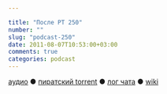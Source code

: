 ```yaml
---

title: "После РТ 250"
number: ""
slug: "podcast-250"
date: 2011-08-07T10:53:00+03:00
comments: true
categories: podcast
---
```

[аудио](http://cdn.radio-t.com/rt250post.mp3) ● [пиратский torrent](http://pirates.radio-t.com/torrents/rt250post.mp3.torrent) ● [лог чата](http://chat.radio-t.com/logs/radio-t-250.html) ● [wiki](http://wiki.radio-t.com/%D0%9F%D0%BE%D1%81%D0%BB%D0%B5_%D0%A0%D0%A2_250)<audio src="http://cdn.radio-t.com/rt250post.mp3" preload="none">
